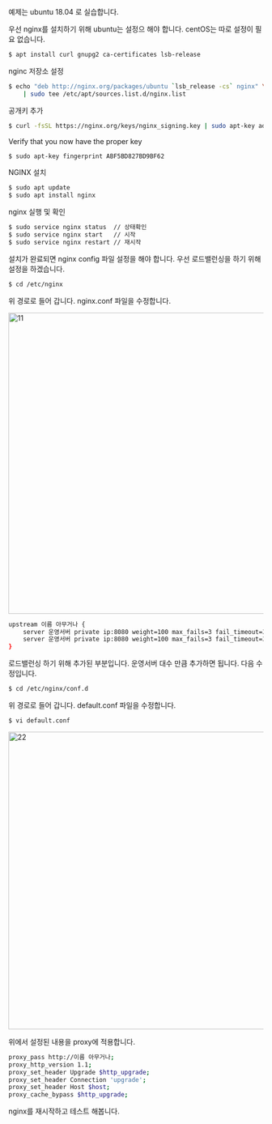 예제는 ubuntu 18.04 로 실습합니다.

우선 nginx를 설치하기 위해 ubuntu는 설정으 해야 합니다. centOS는 따로 설정이 필요 없습니다.
````bash
$ apt install curl gnupg2 ca-certificates lsb-release
````

nginc 저장소 설정
````bash
$ echo "deb http://nginx.org/packages/ubuntu `lsb_release -cs` nginx" \
    | sudo tee /etc/apt/sources.list.d/nginx.list
````

공개키 추가
````bash
$ curl -fsSL https://nginx.org/keys/nginx_signing.key | sudo apt-key add -
````

Verify that you now have the proper key
````bash
$ sudo apt-key fingerprint ABF5BD827BD9BF62
````

NGINX 설치
````bash
$ sudo apt update
$ sudo apt install nginx
````

nginx 실행 및 확인
````bash
$ sudo service nginx status  // 상태확인
$ sudo service nginx start   // 시작
$ sudo service nginx restart // 재시작
````

설치가 완료되면 nginx config 파일 설정을 해야 합니다.
우선 로드밸런싱을 하기 위해 설정을 하겠습니다.
````bash
$ cd /etc/nginx
````

위 경로로 들어 갑니다. nginx.conf 파일을 수정합니다.

<img width="595" alt="11" src="https://github.com/zzangoobrother/study-organization/assets/42162127/9082eee5-fda5-4178-bb46-a381c0b56cbb">

````bash
upstream 이름 아무거나 {
	server 운영서버 private ip:8080 weight=100 max_fails=3 fail_timeout=3s;
	server 운영서버 private ip:8080 weight=100 max_fails=3 fail_timeout=3s;
}
````

로드밸런싱 하기 위해 추가된 부분입니다.
운영서버 대수 만큼 추가하면 됩니다.
다음 수정입니다.
````bash
$ cd /etc/nginx/conf.d
````

위 경로로 들어 갑니다. default.conf 파일을 수정합니다.
````bash
$ vi default.conf
````

<img width="588" alt="22" src="https://github.com/zzangoobrother/study-organization/assets/42162127/683a98e3-a2c9-45f5-822f-47e8fc90ac6d">

위에서 설정된 내용을 proxy에 적용합니다.
````bash
proxy_pass http://이름 아무거나;
proxy_http_version 1.1;
proxy_set_header Upgrade $http_upgrade;
proxy_set_header Connection 'upgrade';
proxy_set_header Host $host;
proxy_cache_bypass $http_upgrade;
````

nginx를 재시작하고 테스트 해봅니다.
